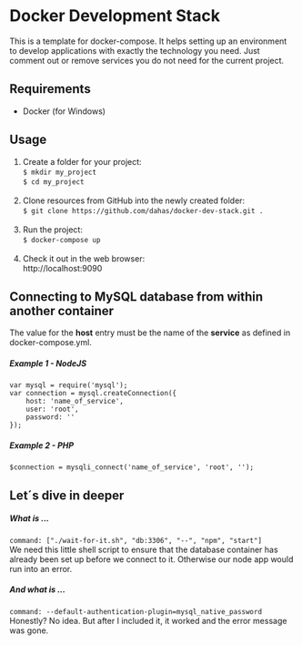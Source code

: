 # Docker Development Stack

This is a template for docker-compose. It helps setting up an environment to develop applications with exactly the technology you need. Just comment out or remove services you do not need for the current project.

## Requirements

- Docker (for Windows)

## Usage

1. Create a folder for your project:  
`$ mkdir my_project`  
`$ cd my_project`  
&nbsp;  
1. Clone resources from GitHub into the newly created folder:  
`$ git clone https://github.com/dahas/docker-dev-stack.git .`  
&nbsp;  
1. Run the project:  
`$ docker-compose up`  
&nbsp;  
1. Check it out in the web browser:  
http://localhost:9090  

## Connecting to MySQL database from within another container

The value for the **host** entry must be the name of the **service** as defined in docker-compose.yml.

##### Example 1 - NodeJS

    var mysql = require('mysql');
    var connection = mysql.createConnection({
        host: 'name_of_service',
        user: 'root',
        password: ''
    });

##### Example 2 - PHP

    $connection = mysqli_connect('name_of_service', 'root', '');

## Let´s dive in deeper

##### What is ...

`command: ["./wait-for-it.sh", "db:3306", "--", "npm", "start"]`  
We need this little shell script to ensure that the database container has already been set up before we connect to it. Otherwise our node app would run into an error.  

##### And what is ...
`command: --default-authentication-plugin=mysql_native_password`  
Honestly? No idea. But after I included it, it worked and the error message was gone.
